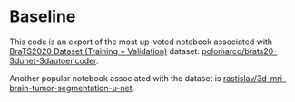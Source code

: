 # Baseline

This code is an export of the most up-voted notebook associated with
[BraTS2020 Dataset (Training + Validation)][2] dataset:
[polomarco/brats20-3dunet-3dautoencoder][1].

Another popular notebook associated with the dataset is
[rastislav/3d-mri-brain-tumor-segmentation-u-net][3].

[1]: https://www.kaggle.com/code/polomarco/brats20-3dunet-3dautoencoder
[2]: https://www.kaggle.com/datasets/awsaf49/brats20-dataset-training-validation
[3]: https://www.kaggle.com/code/rastislav/3d-mri-brain-tumor-segmentation-u-net
